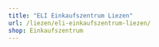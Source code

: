 ```yaml
---
title: "ELI Einkaufszentrum Liezen"
url: /liezen/eli-einkaufszentrum-liezen/
shop: Einkaufszentrum
---
```

